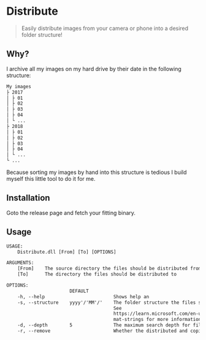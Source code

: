 # Distribute

> Easily distribute images from your camera or phone into a desired folder structure!

## Why?

I archive all my images on my hard drive by their date in the following structure:

``` txt
My images
├ 2017
│ ├ 01
│ ├ 02
│ ├ 03
│ ├ 04
│ └ ...
├ 2018
│ ├ 01
│ ├ 02
│ ├ 03
│ ├ 04
│ └ ...
└ ...
```

Because sorting my images by hand into this structure is tedious I build myself this little tool to do it for me.

## Installation

Goto the release page and fetch your fitting binary.

## Usage

``` txt
USAGE:
    Distribute.dll [From] [To] [OPTIONS]

ARGUMENTS:
    [From]    The source directory the files should be distributed from
    [To]      The directory the files should be distributed to

OPTIONS:
                       DEFAULT
    -h, --help                         Shows help an                                                                       
    -s, --structure    yyyy'/'MM'/'    The folder structure the files should be sorted into.
                                       See
                                       https://learn.microsoft.com/en-us/dotnet/standard/base-types/custom-date-and-time-for
                                       mat-strings for more information
    -d, --depth        5               The maximum search depth for files in the source directory
    -r, --remove                       Whether the distributed and copied files should be deleted in the source directory  
```
